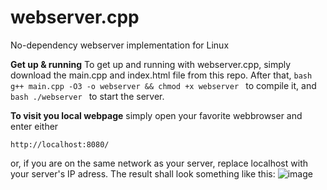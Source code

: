 # webserver.cpp
No-dependency webserver implementation for Linux

**Get up & running**
To get up and running with webserver.cpp, simply download the main.cpp and index.html file from this repo.
After that, 
```bash g++ main.cpp -O3 -o webserver && chmod +x webserver ```
to compile it, and 
```bash ./webserver ```
to start the server.

**To visit you local webpage**
simply open your favorite webbrowser and enter either 
```link
http://localhost:8080/
```
or, if you are on the same network as your server, replace localhost with your server's IP adress.
The result shall look something like this:
![image](https://github.com/user-attachments/assets/23526079-b6b8-4282-a68c-9797c879e36d)
